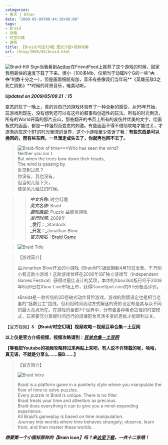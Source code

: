 ```yaml
---
categories:
- 黑犬 | Other
date: "2009-05-09T00:44:10+08:00"
tags:
- Braid
- 攻略
- 时空幻境
- 游戏
title: 【Braid/时空幻境】图文介绍+视频攻略
url: /blog/2009/05/braid.html
---
```

<span class="left"> ![Braid-Kill Sign](/images/killsign.png)</span>当我看到[Aether](http://woooh.com/2009/05/braid.html "Woooh:Braid")在FriendFeed上推荐了这个游戏的时候，回家我用最快的速度下载了下来。很小（100多Mb，仅相当于动辄N个G的一些“~~大作~~”的数十分之一），但是画面细腻有加，音乐有些像我们当年玩**《英雄无敌3之死亡阴影》**时候的背景音乐，唯美动听。
 
***Updated on 2009/05/09 21：15***

变态的玩了一晚上，真的对自己的游戏体验有了一种全新的感受，从95年开始，玩游戏到现在，没有想到还可以有这样的叙事和创造性的玩法。所有的时光倒流，所有的World开篇的那片云山，那些翻开的书页上所有的哀伤并优美的文字，绘画板式的画面，都是一种强烈而变态的刺激。有些画面不得不借助攻略才能过关，才逐渐适应这个BT的时光倒流的世界，这个小游戏至少告诉了我：**有些东西是可以挽回的，而有些东西，一旦溜走或失去了，你就再也回不去了。**

> <span class="right">![Braid-flow of time](/images/Braid-flow_of_time.jpg)</span>***Who has seen the wind?  
> Neither you nor I.  
> But when the trees bow down their heads,  
> The wind is passing by.   
> 谁见到过风？  
> 你没有，我也没有。  
> 但当树儿低下头，  
> 便是风儿经过的时候。

> >   _**中文名称:**_ 时空幻境  
_**英文名称:**_ Braid  
_**游戏类型:**_ Puzzle 益智类游戏  
_**发行时间:**_ 2009年  
_**发行：**_Stardock  
_**开发：**_Jonathan Blow  
_**官方网站：**_[Braid Game](http://braid-game.com/)  

>  ![Braid Title](/images/Braid-Title.jpg)
> 
<!--more-->
> 
> 【游戏简介】
> 
> 由Jonathan Blow开发的小游戏《Braid》PC版延期到4月10日发售。千万别小看这款小游戏！这款游戏曾经在2006年IGF独立游戏节（Independent Games Festival）获得过最佳设计的奖项，本作的Xbox360版已经于2008年8月6日在Xbox-Live市场上市，获得GameSpot.com的9.5分极高评价。
> 
> 《Braid》是一款传统的2D卷轴式动作冒险游戏，游戏的剧情设定也是相当老套的“拯救公主”路线，但利用时间流动方式解迷的奇妙设定却是其与众不同的最大亮点所在。在游戏的全部7个世界中，分布着各种希奇古怪的时空模式，玩家要充分掌握时间运行的规律配合灵活多变的思维才能顺利过关。
> 

【官方视频】& **【Braid/时空幻境】视频攻略－视频豆单合集－土豆网**

**以上仅是官方介绍视频，视频攻略请到：_[豆单合集－土豆网](http://www.tudou.com/playlist/braid/)_**

**【等我把Youtube的视频攻略转过来再贴上来吧，有人说不许转载的呢，哈哈，真无语，不就是分享么……装B……】**

> 【官方简介】
> 
> ![Braid Intro](/images/Braid-Intro.jpg)
> 
> Braid is a platform game in a painterly style where you manipulate the flow of time to solve puzzles.  
> Every puzzle in Braid is unique. There is no filler.  
> Braid treats your time and attention as precious.  
> Braid does everything it can to give you a mind-expanding experience.  
> All Braid&#8217;s gameplay is based on time manipulation.  
> Journey into worlds where time behaves strangely; observe, learn from, and then master these worlds.

***想要第一个小图标那样的【Brain Icon】吗？来[这里下载](http://bit.ly/BraidIcon)，一共十二张哦！***